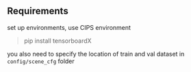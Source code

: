 
## Requirements

set up environments, use CIPS environment

> pip install tensorboardX

you also need to specify the location of train and val dataset in `config/scene_cfg` folder

